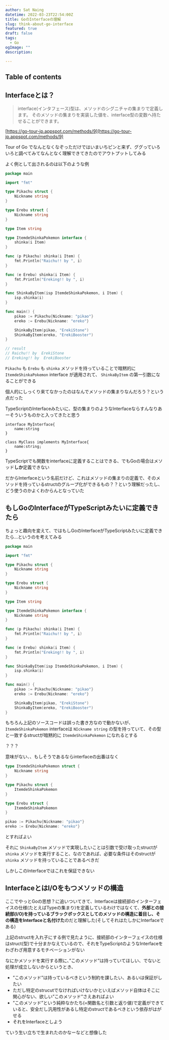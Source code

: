 ```yaml
---
author: Sat Naing
datetime: 2022-03-23T22:54:00Z
title: GoのInterfaceの理解 
slug: think-about-go-interface
featured: true
draft: false
tags:
  - Go
ogImage: ""
description:

---
```



## Table of contents

## Interfaceとは？

> interface(インタフェース)型は、メソッドのシグニチャの集まりで定義します。
そのメソッドの集まりを実装した値を、interface型の変数へ持たせることができます。
> 

[https://go-tour-jp.appspot.com/methods/9](https://go-tour-jp.appspot.com/methods/9)

Tour of Go でなんとなくなぞっただけではいまいちピンと来ず、ググっていろいろと調べてみてなんとなく理解できてきたのでアウトプットしてみる

よく例として出されるのは以下のような例

```go
package main

import "fmt"

type Pikachu struct {
	Nickname string
}

type Erebu struct {
	Nickname string
}

type Item string

type ItemdeShinkaPokemon interface {
	shinka(i Item)
}

func (p Pikachu) shinka(i Item) {
	fmt.Println("Raichu!! by ", i)
}

func (e Erebu) shinka(i Item) {
	fmt.Println("Ereking!! by ", i)
}

func ShinkaByItem(isp ItemdeShinkaPokemon, i Item) {
	isp.shinka(i)
}

func main() {
	pikao := Pikachu{Nickname: "pikao"}
	ereko := Erebu{Nickname: "ereko"}

	ShinkaByItem(pikao, "ErekiStone")
	ShinkaByItem(ereko, "ErekiBooster")
}

// result
// Raichu!! by  ErekiStone
// Ereking!! by  ErekiBooster
```

`Pikachu` も `Erebu` も `shinka` メソッドを持っていることで暗黙的に `ItemdeShinkaPokemon` interface が適用されて、 `ShinkaByItem` の第一引数になることができる

個人的にしっくり来てなかったのはなんでメソッドの集まりなんだろう？という点だった

TypeScriptのInterfaceみたいに、型の集まりのようなInterfaceならすんなりあーそういうものかと入ってきたと思う

```tsx
interface MyInterface{
    name:string
}

class MyClass implements MyInterface{
    name:string;
}
```

TypeScriptでも関数をinterfaceに定義することはできる、でもGoの場合はメソッド**しか**定義できない

だからInterfaceという名前だけど、これはメソッドの集まりの定義で、そのメソッドを持っているstructのグループ化ができるもの？？という理解だったし、どう使うのかよくわからんとなっていた

## もしGoのInterfaceがTypeScriptみたいに定義できたら

ちょっと趣向を変えて、ではもしGoのInterfaceがTypeScriptみたいに定義できたら...というのを考えてみる

```go
package main

import "fmt"

type Pikachu struct {
	Nickname string
}

type Erebu struct {
	Nickname string
}

type Item string

type ItemdeShinkaPokemon interface {
	Nickname string
}

func (p Pikachu) shinka(i Item) {
	fmt.Println("Raichu!! by ", i)
}

func (e Erebu) shinka(i Item) {
	fmt.Println("Ereking!! by ", i)
}

func ShinkaByItem(isp ItemdeShinkaPokemon, i Item) {
	isp.shinka(i)
}

func main() {
	pikao := Pikachu{Nickname: "pikao"}
	ereko := Erebu{Nickname: "ereko"}

	ShinkaByItem(pikao, "ErekiStone")
	ShinkaByItem(ereko, "ErekiBooster")
}

```

もちろん上記のソースコードは誤った書き方なので動かないが、 `ItemdeShinkaPokemon` interfaceは `NIckname string` の型を持っていて、その型と一致するstructが暗黙的に `ItemdeShinkaPokemon` になれるとする

？？？

意味がない、、もしそうであるならinterfaceの出番はなく

```go
type ItemdeShinkaPokemon struct {
	Nickname string
}

type Pikachu struct {
	ItemdeShinkaPokemon
}

type Erebu struct {
	ItemdeShinkaPokemon
}

pikao := Pikachu{Nickname: "pikao"}
ereko := Erebu{Nickname: "ereko"}
```

とすればよい

それに `ShinkaByItem` メソッドで実現したいことは引数で受け取ったstructが `shinka` メソッドを実行すること、なのであれば、必要な条件はそのstructが `shinka` メソッドを持っていることであるべきだ

しかしこのInterfaceではこれを保証できない

## InterfaceとはI/Oをもつメソッドの構造
ここでやっとGoの思想？に追いついてきて、Interfaceは接続部のインターフェイスの仕様(たとえばTypeの集まり)を定義しているわけではなくて、**外部との接続部(I/O)を持っているブラックボックスとしてのメソッドの構造に着目し、その構造をInterfaceと名付けた**のだと理解した(そしてそれはたしかにInterfaceである)

上記のstructを入れ子にする例で見たように、接続部のインターフェイスの仕様はstruct(型)で十分まかなえているので、それをTypeScriptのようなInterfaceをわざわざ用意するモチベーションがない

なにかメソッドを実行する際に、”このメソッド”は持っていてほしい、でないと処理が成立しないからというとき、

- ”このメソッド”は持っているべきという制約を課したい、あるいは保証がしたい
- ただし特定のstrucutでなければいけないかといえばメソッド自体はそこに関心がない、欲しい”このメソッド”さえあればよい
- ”このメソッド”という純粋なかたち(=関数名と引数と返り値)で定義ができていると、安全だし汎用性があるし特定のstructであるべきという依存がはがせる
- それをInterfaceとしよう

ていう生い立ちで生まれたのかなーなどと想像した